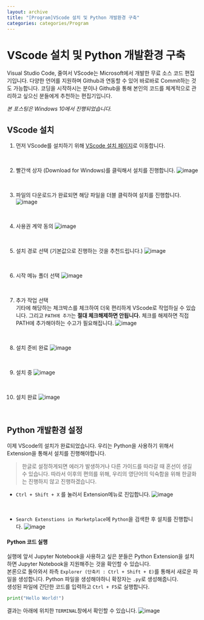 ```yaml
---
layout: archive
title: "[Program]VScode 설치 및 Python 개발환경 구축"
categories: categories/Program
---
```


# VScode 설치 및 Python 개발환경 구축
Visual Studio Code, 줄여서 VScode는 Microsoft에서 개발한 무료 소스 코드 편집기입니다. 다양한 언어를 지원하며 Github과 연동할 수 있어 바로바로 Commit하는 것도 가능합니다. 코딩을 시작하시는 분이나 Github을 통해 본인의 코드를 체계적으로 관리하고 싶으신 분들에게 추천하는 편집기입니다.
<br>

*본 포스팅은 Windows 10에서 진행되었습니다.*

## VScode 설치
1. 먼저 VScode를 설치하기 위해 [VScode 설치 페이지](https://code.visualstudio.com/)로 이동합니다.
<br>

2. 빨간색 상자 (Download for Windows)를 클릭해서 설치를 진행합니다.
![image](https://user-images.githubusercontent.com/39876295/124063761-8eaea500-da6e-11eb-9c04-9c0c89b86c53.png)
<br>

3. 파일의 다운로드가 완료되면 해당 파일을 더블 클릭하여 설치를 진행합니다.
![image](https://user-images.githubusercontent.com/39876295/124064086-1bf1f980-da6f-11eb-9588-a8422dd2d0b7.png)
<br>

4. 사용권 계약 동의
![image](https://user-images.githubusercontent.com/39876295/124064232-53f93c80-da6f-11eb-9b91-d7c5d5b50e9e.png)
<br>

5. 설치 경로 선택 (기본값으로 진행하는 것을 추천드립니다.)
![image](https://user-images.githubusercontent.com/39876295/124064314-74c19200-da6f-11eb-993f-e25003b8f427.png)
<br>

6. 시작 메뉴 폴더 선택
![image](https://user-images.githubusercontent.com/39876295/124064417-ad616b80-da6f-11eb-8a61-522859b36e6f.png)
<br>

7. 추가 작업 선택<br>
기타에 해당하는 체크박스를 체크하여 더욱 편리하게 VScode로 작업하실 수 있습니다. 그리고 `PATH에 추가`는 **절대 체크해제하면 안됩니다.** 체크를 해제하면 직접 PATH에 추가해야하는 수고가 필요해집니다.
![image](https://user-images.githubusercontent.com/39876295/124064503-e00b6400-da6f-11eb-8ffc-c7b6c44c3a84.png)
<br>

8. 설치 준비 완료
![image](https://user-images.githubusercontent.com/39876295/124080959-ea385d00-da85-11eb-88e5-c7cb1eac9d93.png)
<br>

9. 설치 중
![image](https://user-images.githubusercontent.com/39876295/124081035-01774a80-da86-11eb-850c-41f4d161c4aa.png)
<br>

10. 설치 완료
![image](https://user-images.githubusercontent.com/39876295/124081123-1a7ffb80-da86-11eb-8241-eca533bda08b.png)
<br>

## Python 개발환경 설정
이제 VScode의 설치가 완료되었습니다. 우리는 Python을 사용하기 위해서 Extension을 통해서 설치를 진행해야합니다.
> 한글로 설정하게되면 에러가 발생하거나 다른 가이드를 따라갈 때 혼선이 생길 수 있습니다. 따라서 이후의 편의를 위해, 우리의 영단어의 익숙함을 위해 한글화는 진행하지 않고 진행하겠습니다.

* `Ctrl + Shift + X` 를 눌러서 Extension메뉴로 진입합니다.
![image](https://user-images.githubusercontent.com/39876295/124081604-b6aa0280-da86-11eb-8273-ea01e1599f7e.png)
<br>

* `Search Extenstions in Marketplace`에 `Python`을 검색한 후 설치를 진행합니다.
![image](https://user-images.githubusercontent.com/39876295/124081976-23250180-da87-11eb-997c-0d27eb3621fd.png)

#### Python 코드 실행
실행에 앞서 Jupyter Notebook을 사용하고 싶은 분들은 Python Extension을 설치하면 Jupyter Notebook을 지원해주는 것을 확인할 수 있습니다.
<br>
본론으로 돌아와서 좌측 `Explorer (단축키 : Ctrl + Shift + E)`를 통해서 새로운 파일을 생성합니다. Python 파일을 생성해야하니 확장자는 `.py`로 생성해줍니다.
<br>
생성된 파일에 간단한 코드를 입력하고 `Ctrl + F5`로 실행합니다.

```python
print("Hello World!")
```

결과는 아래에 위치한 `TERMINAL`창에서 확인할 수 있습니다.
![image](https://user-images.githubusercontent.com/39876295/124095569-c4ff1b00-da94-11eb-8927-f4adeaf3759d.png)
